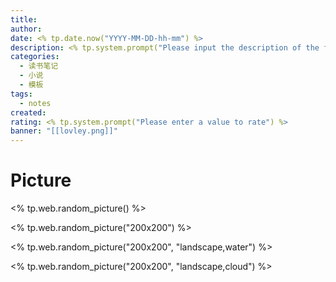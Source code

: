 ```yaml
---
title: 
author: 
date: <% tp.date.now("YYYY-MM-DD-hh-mm") %>
description: <% tp.system.prompt("Please input the description of the file.", null, false, true) %>
categories:
  - 读书笔记
  - 小说
  - 模板
tags:
  - notes
created: 
rating: <% tp.system.prompt("Please enter a value to rate") %>
banner: "[[lovley.png]]"
---
```






















# Picture

<% tp.web.random_picture() %>

<% tp.web.random_picture("200x200") %>

<% tp.web.random_picture("200x200", "landscape,water") %>

<% tp.web.random_picture("200x200", "landscape,cloud") %>
